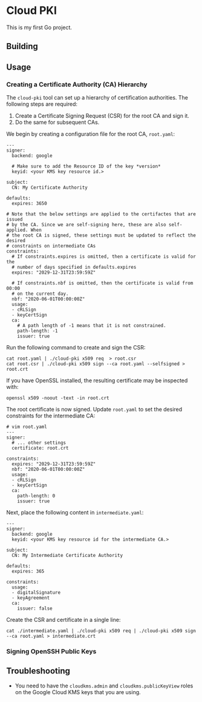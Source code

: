 # Cloud PKI

This is my first Go project.


## Building

## Usage

### Creating a Certificate Authority (CA) Hierarchy

The `cloud-pki` tool can set up a hierarchy of certification authorities. The
following steps are required:

1. Create a Certificate Signing Request (CSR) for the root CA and sign it.
3. Do the same for subsequent CAs.

We begin by creating a configuration file for the root CA, `root.yaml`:

```
---
signer:
  backend: google

  # Make sure to add the Resource ID of the key *version*
  keyid: <your KMS key resource id.>

subject:
  CN: My Certificate Authority

defaults:
  expires: 3650

# Note that the below settings are applied to the certifactes that are issued
# by the CA. Since we are self-signing here, these are also self-applied. When
# the root CA is signed, these settings must be updated to reflect the desired
# constraints on intermediate CAs
constraints:
  # If constraints.expires is omitted, then a certificate is valid for the
  # number of days specified in defaults.expires
  expires: "2029-12-31T23:59:59Z"

  # If constraints.nbf is omitted, then the certificate is valid from 00:00
  # on the current day.
  nbf: "2020-06-01T00:00:00Z"
  usage:
  - cRLSign
  - keyCertSign
  ca:
    # A path length of -1 means that it is not constrained.
    path-length: -1
    issuer: true
```

Run the following command to create and sign the CSR:

```
cat root.yaml | ./cloud-pki x509 req  > root.csr
cat root.csr | ./cloud-pki x509 sign --ca root.yaml --selfsigned > root.crt
```

If you have OpenSSL installed, the resulting certificate may be inspected with:

`openssl x509 -noout -text -in root.crt`

The root certificate is now signed. Update `root.yaml` to set the desired
constraints for the intermediate CA:

```
# vim root.yaml
---
signer:
  # ... other settings
  certificate: root.crt

constraints:
  expires: "2029-12-31T23:59:59Z"
  nbf: "2020-06-01T00:00:00Z"
  usage:
  - cRLSign
  - keyCertSign
  ca:
    path-length: 0
    issuer: true
```

Next, place the following content in `intermediate.yaml`:

```
---
signer:
  backend: google
  keyid: <your KMS key resource id for the intermediate CA.>

subject:
  CN: My Intermediate Certificate Authority

defaults:
  expires: 365

constraints:
  usage:
  - digitalSignature
  - keyAgreement
  ca:
    issuer: false
```

Create the CSR and certificate in a single line:

`cat ./intermediate.yaml | ./cloud-pki x509 req | ./cloud-pki x509 sign --ca root.yaml > intermediate.crt`


### Signing OpenSSH Public Keys



## Troubleshooting

- You need to have the `cloudkms.admin` and `cloudkms.publicKeyView` roles
  on the Google Cloud KMS keys that you are using.
